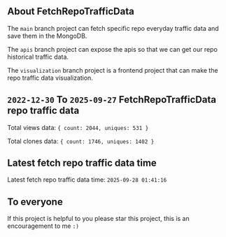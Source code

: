 ## About FetchRepoTrafficData

The `main` branch project can fetch specific repo everyday traffic data and save them in the MongoDB.

The `apis` branch project can expose the apis so that we can get our repo historical traffic data.

The `visualization` branch project is a frontend project that can make the repo traffic data visualization.

## `2022-12-30` To `2025-09-27` FetchRepoTrafficData repo traffic data

Total views data: `{ count: 2044, uniques: 531 }`

Total clones data: `{ count: 1746, uniques: 1402 }`

## Latest fetch repo traffic data time

Latest fetch repo traffic data time: `2025-09-28 01:41:16`

## To everyone

If this project is helpful to you please star this project, this is an encouragement to me `:)`



